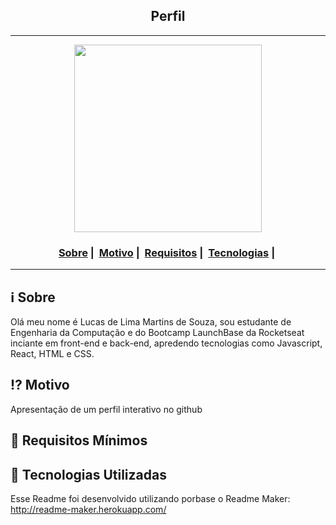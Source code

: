 <h2 align="center">Perfil</h2>

___

<p align="center"; border-radius=50%>
  <img src="https://avatars1.githubusercontent.com/u/64987824?s=460&u=51e8a76f68447d04bb10d3f57e77df673874bad6&v=4" width="300" heigth="300">
</p>


<h3 align="center">
  <a href="#information_source-sobre">Sobre</a>&nbsp;|&nbsp;
  <a href="#interrobang-motivo">Motivo</a>&nbsp;|&nbsp;
  <a href="#seedling-requisitos-mínimos">Requisitos</a>&nbsp;|&nbsp;
  <a href="#rocket-tecnologias-utilizadas">Tecnologias</a>&nbsp;|&nbsp;
</h3>

___


## :information_source: Sobre
  Olá meu nome é Lucas de Lima Martins de Souza, sou estudante de Engenharia da Computação e do Bootcamp LaunchBase da Rocketseat inciante em front-end e back-end, apredendo tecnologias como Javascript, React, HTML e CSS.

## :interrobang: Motivo

Apresentação de um perfil interativo no github


## :seedling: Requisitos Mínimos



## :rocket: Tecnologias Utilizadas 

Esse Readme foi desenvolvido utilizando porbase o  Readme Maker: http://readme-maker.herokuapp.com/


